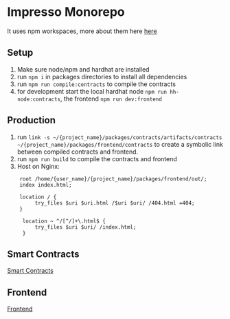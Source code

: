 # Impresso Monorepo

It uses npm workspaces, more about them here 
[here](https://docs.npmjs.com/cli/v8/using-npm/workspaces)

## Setup

1. Make sure node/npm and hardhat are installed
2. run `npm i` in packages directories to install all dependencies
3. run `npm run compile:contracts` to compile the contracts
4. for development start the local hardhat node `npm run hh-node:contracts`, the frontend `npm run dev:frontend`

## Production

1. run `link -s ~/{project_name}/packages/contracts/artifacts/contracts ~/{project_name}/packages/frontend/contracts` to create a symbolic link between compiled contracts and frontend.
2. run `npm run build` to compile the contracts and frontend
3. Host on Nginx:
```
    root /home/{user_name}/{project_name}/packages/frontend/out/;
    index index.html;

    location / {
         try_files $uri $uri.html /$uri $uri/ /404.html =404;
    }

     location ~ ^/[^/]+\.html$ {
         try_files $uri $uri/ /index.html;
     }
```

## Smart Contracts

[Smart Contracts](https://github.com/Anola-Software/impress-erc20-votable/tree/main/packages/contracts)

## Frontend

[Frontend](https://github.com/Anola-Software/impress-erc20-votable/blob/main/packages/frontend)
